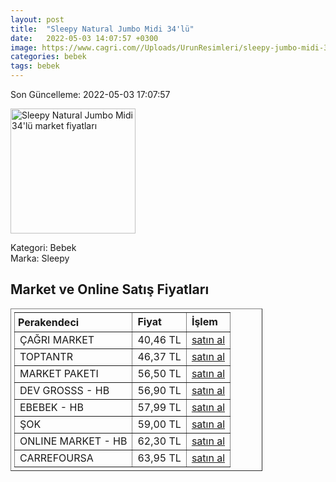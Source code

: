 ```yaml
---
layout: post
title:  "Sleepy Natural Jumbo Midi 34'lü"
date:   2022-05-03 14:07:57 +0300
image: https://www.cagri.com//Uploads/UrunResimleri/sleepy-jumbo-midi-34lu-912a-6.jpg
categories: bebek
tags: bebek
---
```


Son Güncelleme: 2022-05-03 17:07:57

<img src="https://www.cagri.com//Uploads/UrunResimleri/sleepy-jumbo-midi-34lu-912a-6.jpg" width="200" alt="Sleepy Natural Jumbo Midi 34'lü market fiyatları" />

Kategori: Bebek
<br />
Marka: Sleepy

<h2>Market ve Online Satış Fiyatları</h2>

<table border="1" style="padding: 5px;width:80%;">
  <tr>
    <td style="padding: 5px;"><strong>Perakendeci</strong></td>
    <td><strong>Fiyat</strong></td>
    <td><strong>İşlem</strong></td>
  </tr>
  <tr>
              <td title="Çağrı Market">ÇAĞRI MARKET</td>
              <td>40,46 TL</td>
              <td><a title="Çağrı Market" target="_blank" href="https://www.cagri.com/sleepy-jumbo-midi-34lu">satın al</a></td>
            </tr><tr>
              <td title="ToptanTR">TOPTANTR</td>
              <td>46,37 TL</td>
              <td><a title="ToptanTR" target="_blank" href="https://www.toptantr.com/tr/sleepy-natural-jumbo-34lu-midi-4-9kg-no3">satın al</a></td>
            </tr><tr>
              <td title="Market Paketi">MARKET PAKETI</td>
              <td>56,50 TL</td>
              <td><a title="Market Paketi" target="_blank" href="https://www.marketpaketi.com.tr/sleepy-bebek-bezi-natural-3-midi-jumbo-34-adet-p-545156">satın al</a></td>
            </tr><tr>
              <td title="Hepsiburada/DEV GROSSS Mağazası">DEV GROSSS - HB</td>
              <td>56,90 TL</td>
              <td><a title="Hepsiburada/DEV GROSSS Mağazası" target="_blank" href="https://www.hepsiburada.com/sleepy-sensitive-bebek-bezi-3-beden-midi-jumbo-paket-34-adet-p-ZYSLE060345-?magaza=dev%20grosss">satın al</a></td>
            </tr><tr>
              <td title="Hepsiburada/ebebek Mağazası">EBEBEK - HB</td>
              <td>57,99 TL</td>
              <td><a title="Hepsiburada/ebebek Mağazası" target="_blank" href="https://www.hepsiburada.com/sleepy-sensitive-bebek-bezi-3-beden-midi-jumbo-paket-34-adet-p-ZYSLE060345-?magaza=ebebek">satın al</a></td>
            </tr><tr>
              <td title="Şok">ŞOK</td>
              <td>59,00 TL</td>
              <td><a title="Şok" target="_blank" href="https://www.sokmarket.com.tr/sensitive-bebek-bezi-midi-3-numara-45-adet-p-26427/">satın al</a></td>
            </tr><tr>
              <td title="Hepsiburada/Online Market Mağazası">ONLINE MARKET - HB</td>
              <td>62,30 TL</td>
              <td><a title="Hepsiburada/Online Market Mağazası" target="_blank" href="https://www.hepsiburada.com/sleepy-sensitive-bebek-bezi-3-beden-midi-jumbo-paket-34-adet-p-ZYSLE060345-?magaza=Online%20Market">satın al</a></td>
            </tr><tr>
              <td title="CarrefourSA">CARREFOURSA</td>
              <td>63,95 TL</td>
              <td><a title="CarrefourSA" target="_blank" href="https://www.carrefoursa.com/sleepy-natural-3-beden-34-lu-p-30138417">satın al</a></td>
            </tr>
</table>
